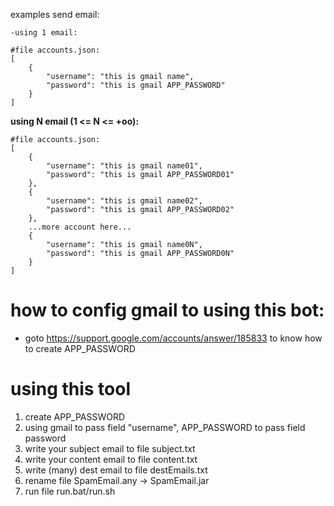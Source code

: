 examples send email:   
    
    -using 1 email:

    #file accounts.json:
    [
        {
            "username": "this is gmail name",
            "password": "this is gmail APP_PASSWORD"
        }
    ]
    
**using N email (1 <= N <= +oo):**
    
    #file accounts.json:
    [
        {
            "username": "this is gmail name01",
            "password": "this is gmail APP_PASSWORD01"
        },
        {
            "username": "this is gmail name02",
            "password": "this is gmail APP_PASSWORD02"
        },
        ...more account here...
        {
            "username": "this is gmail name0N",
            "password": "this is gmail APP_PASSWORD0N"
        }
    ]

# how to config gmail to using this bot:
- goto https://support.google.com/accounts/answer/185833 to know how to create APP_PASSWORD

# using this tool
1. create APP_PASSWORD
2. using gmail to pass field "username", APP_PASSWORD to pass field password
3. write your subject email to file subject.txt
4. write your content email to file content.txt
5. write (many) dest email to file destEmails.txt
6. rename file SpamEmail.any -> SpamEmail.jar
7. run file run.bat/run.sh

